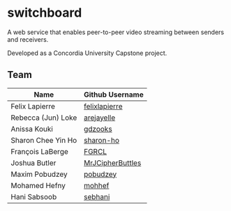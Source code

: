 # switchboard
A web service that enables peer-to-peer video streaming between senders and receivers. 

Developed as a Concordia University Capstone project.

## Team

| Name | Github Username |
|---|---|
| Felix Lapierre | [felixlapierre](https://github.com/felixlapierre) |
| Rebecca (Jun) Loke | [arejayelle](https://github.com/arejayelle) |
| Anissa Kouki | [gdzooks](https://github.com/gdzooks) |
| Sharon Chee Yin Ho | [sharon-ho](https://github.com/sharon-ho) |
| François LaBerge | [FGRCL](https://github.com/FGRCL) |
| Joshua Butler | [MrJCipherButtles](https://github.com/MrJCipherButtles) |
| Maxim Pobudzey | [pobudzey](https://github.com/pobudzey) |
| Mohamed Hefny | [mohhef](https://github.com/mohhef) |
| Hani Sabsoob | [sebhani](https://github.com/sebhani) |
